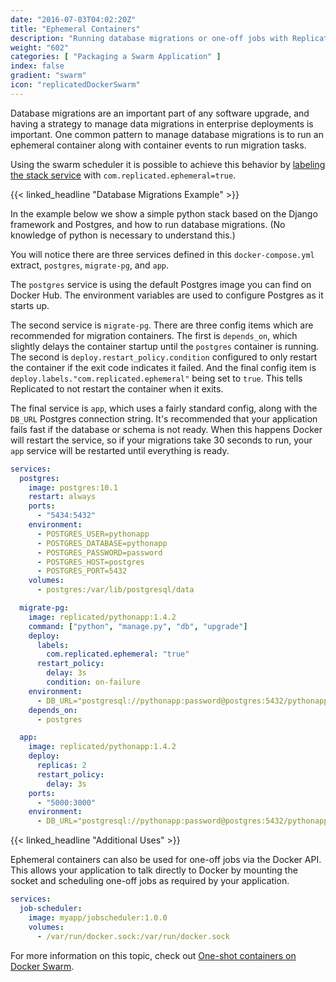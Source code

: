 ```yaml
---
date: "2016-07-03T04:02:20Z"
title: "Ephemeral Containers"
description: "Running database migrations or one-off jobs with Replicated and Docker Swarm."
weight: "602"
categories: [ "Packaging a Swarm Application" ]
index: false
gradient: "swarm"
icon: "replicatedDockerSwarm"
---
```


Database migrations are an important part of any software upgrade, and having a strategy to manage data migrations in enterprise deployments is important. One common pattern to manage database migrations is to run an ephemeral container along with container events to run migration tasks.

Using the swarm scheduler it is possible to achieve this behavior by [labeling the stack service](https://docs.docker.com/compose/compose-file/#labels-1) with `com.replicated.ephemeral=true`.

{{< linked_headline "Database Migrations Example" >}}

In the example below we show a simple python stack based on the Django framework and Postgres, and how to run database migrations. (No knowledge of python is necessary to understand this.)

You will notice there are three services defined in this `docker-compose.yml` extract, `postgres`, `migrate-pg`, and `app`.

The `postgres` service is using the default Postgres image you can find on Docker Hub. The environment variables are used to configure Postgres as it starts up.

The second service is `migrate-pg`. There are three config items which are recommended for migration containers. The first is `depends_on`, which slightly delays the container startup until the `postgres` container is running. The second is `deploy.restart_policy.condition` configured to only restart the container if the exit code indicates it failed. And the final config item is `deploy.labels."com.replicated.ephemeral"` being set to `true`. This tells Replicated to not restart the container when it exits.

The final service is `app`, which uses a fairly standard config, along with the `DB_URL` Postgres connection string. It's recommended that your application fails fast if the database or schema is not ready. When this happens Docker will restart the service, so if your migrations take 30 seconds to run, your `app` service will be restarted until everything is ready.


```yaml
services:
  postgres:
    image: postgres:10.1
    restart: always
    ports:
      - "5434:5432"
    environment:
      - POSTGRES_USER=pythonapp
      - POSTGRES_DATABASE=pythonapp
      - POSTGRES_PASSWORD=password
      - POSTGRES_HOST=postgres
      - POSTGRES_PORT=5432
    volumes:
      - postgres:/var/lib/postgresql/data

  migrate-pg:
    image: replicated/pythonapp:1.4.2
    command: ["python", "manage.py", "db", "upgrade"]
    deploy:
      labels:
        com.replicated.ephemeral: "true"
      restart_policy:
        delay: 3s
        condition: on-failure
    environment:
      - DB_URL="postgresql://pythonapp:password@postgres:5432/pythonapp"
    depends_on:
      - postgres

  app:
    image: replicated/pythonapp:1.4.2
    deploy:
      replicas: 2
      restart_policy:
        delay: 3s
    ports:
      - "5000:3000"
    environment:
      - DB_URL="postgresql://pythonapp:password@postgres:5432/pythonapp"
```

{{< linked_headline "Additional Uses" >}}

Ephemeral containers can also be used for one-off jobs via the Docker API. This allows your application to talk directly to Docker by mounting the socket and scheduling one-off jobs as required by your application.

```yaml
services:
  job-scheduler:
    image: myapp/jobscheduler:1.0.0
    volumes:
      - /var/run/docker.sock:/var/run/docker.sock
```

For more information on this topic, check out [One-shot containers on Docker Swarm](https://blog.alexellis.io/containers-on-swarm/).